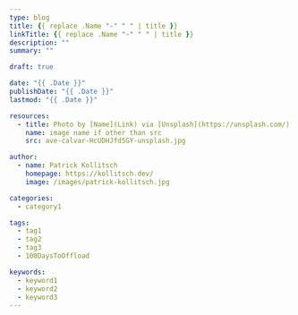 ```yaml
---
type: blog
title: {{ replace .Name "-" " " | title }}
linkTitle: {{ replace .Name "-" " " | title }}
description: ""
summary: ""

draft: true

date: "{{ .Date }}"
publishDate: "{{ .Date }}"
lastmod: "{{ .Date }}"

resources:
  - title: Photo by [Name](Link) via [Unsplash](https://unsplash.com/)
    name: image name if other than src
    src: ave-calvar-HcUDHJfd5GY-unsplash.jpg

author:
  - name: Patrick Kollitsch
    homepage: https://kollitsch.dev/
    image: /images/patrick-kollitsch.jpg

categories:
  - category1

tags:
  - tag1
  - tag2
  - tag3
  - 100DaysToOffload

keywords:
  - keyword1
  - keyword2
  - keyword3
---
```

